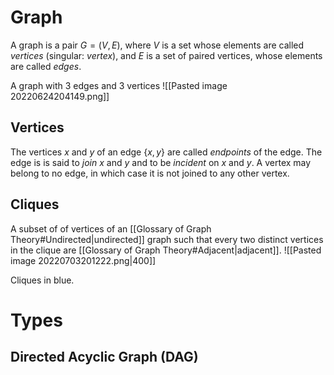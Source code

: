 # Graph
A graph is a pair $G=(V,E)$, where $V$ is a set whose elements are called *vertices* (singular: *vertex*), and $E$ is a set of paired vertices, whose elements are called *edges*.

A graph with 3 edges and 3 vertices
![[Pasted image 20220624204149.png]]

## Vertices
The vertices $x$ and $y$ of an edge $\{x,y\}$ are called *endpoints* of the edge. The edge is is said to *join* $x$ and $y$ and to be *incident* on $x$ and $y$. A vertex may belong to no edge, in which case it is not joined to any other vertex.

## Cliques
A subset of of vertices of an [[Glossary of Graph Theory#Undirected|undirected]] graph such that every two distinct vertices in the clique are [[Glossary of Graph Theory#Adjacent|adjacent]].
![[Pasted image 20220703201222.png|400]]

Cliques in blue.

# Types
## Directed Acyclic Graph (DAG)
